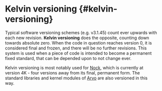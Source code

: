 # Kelvin versioning {#kelvin-versioning}

Typical software versioning schemes (e.g. v3.1.45) count ever upwards with each new revision. **Kelvin versioning** does the opposite, counting down towards absolute zero. When the code in question reaches version 0, it is considered final and frozen, and there will be no further revisions. This system is used when a piece of code is intended to become a permanent fixed standard, that can be depended upon to not change ever.

Kelvin versioning is most notably used for [Nock](nock.md), which is currently at version 4K - four versions away from its final, permanent form. The standard libraries and kernel modules of [Arvo](arvo.md) are also versioned in this way.

